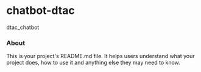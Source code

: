 chatbot-dtac
============

dtac_chatbot

### About

This is your project's README.md file. It helps users understand what your
project does, how to use it and anything else they may need to know.